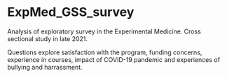 # ExpMed_GSS_survey
Analysis of exploratory survey in the Experimental Medicine. Cross sectional study in late 2021. 

Questions explore satisfaction with the program, funding concerns, experience in courses, impact of COVID-19 pandemic and experiences of bullying and harrassment. 
